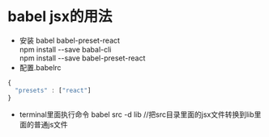 # babel jsx的用法
* 安装 babel babel-preset-react   
npm install --save babal-cli  
npm install --save babel-preset-react  
* 配置.babelrc  
```javascript
{
  "presets" : ["react"]
}
```
* terminal里面执行命令
babel src -d lib //把src目录里面的jsx文件转换到lib里面的普通js文件


